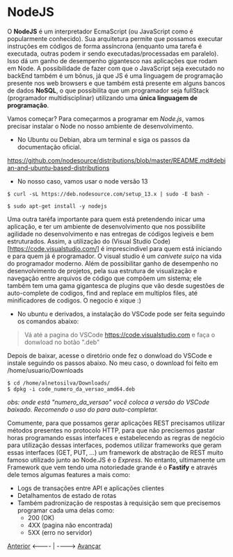 # NodeJS

O **NodeJS** é um interpretador EcmaScript (ou JavaScript como é popularmente conhecido). Sua arquitetura permite que possamos executar instruções em códigos de forma assíncrona (enquanto uma tarefa é executada, outras podem ir sendo executadas/processadas em paralelo). Isso dá um ganho de desempenho gigantesco nas aplicações que rodam em Node. A possibilidade de fazer com que o JavaScript seja executado no backEnd também é um bônus, já que JS é uma linguagem de programação presente nos web browsers e que também está presente em alguns bancos de dados **NoSQL**, o que possibilita que um programador seja fullStack (programador multidisciplinar) utilizando uma **única linguagem de programação**.

Vamos começar? Para começarmos a programar em *Node.js*, vamos precisar instalar o Node no nosso ambiente de desenvolvimento.

- No Ubuntu ou Debian, abra um terminal e siga os passos da documentação oficial.

https://github.com/nodesource/distributions/blob/master/README.md#debian-and-ubuntu-based-distributions

- No nosso caso, vamos usar o node versão 13

```
$ curl -sL https://deb.nodesource.com/setup_13.x | sudo -E bash -

$ sudo apt-get install -y nodejs
```

Uma outra taréfa importante para quem está pretendendo inicar uma aplicação, e ter um ambiente de desenvolvimento que nos possibilite agilidade no desenvolvimento e nas entregas de códigos legiveis e bem estruturados. Assim, a utilização do (Visual Studio Code)[https://code.visualstudio.com/] é imprescindivel para quem está iniciando e para quem já é programador. O visual studio é um *canivete suiço* na vida do programador moderno. Além de possibilitar ganho de desempenho no desenvolvimento de projetos, pela sua estrutura de visualização e navegação entre arquivos de código que compõem um sistema; ele também tem uma gama gigantesca de plugins que vão desde sugestões de auto-complete de codigos, find and replace em multiplos files, até minificadores de codigos. O negocio é xique :)

- No ubuntu e derivados, a instalação do VSCode pode ser feita seguindo os comandos abaixo:
> Vá até a pagina do VSCode https://code.visualstudio.com e faça o donwload no botão ".deb"

Depois de baixar, acesse o diretório onde fez o donwload do VSCode e instale seguindo os passos abaixo. No meu caso, o download foi feito em /home/usuario/Downloads

```
$ cd /home/alnetosilva/Downloads/
$ dpkg -i code_numero_da_versao_amd64.deb

```
*obs: onde está "numero_da_versao" você coloca a versão do VSCode baixado. Recomendo o uso do <tab> para auto-completar.*

Comumente, para que possamos gerar aplicações REST precisamos utilizar métodos presentes no protocolo HTTP, para que não precisemos gastar horas programando essas interfaces e estabelecendo as regras de negócio para utilização dessas interfaces, podemos utilizar frameworks que geram essas interfaces (GET, PUT, …) um framework de abstração de REST muito famoso utilizado junto ao Node.JS é o *Express*. No entanto, ultimamente um Framework que vem tendo uma notoriedade grande é o **Fastify** e através dele temos algumas features a mais como:

* Logs de transações entre API e aplicações clientes
* Detalhamentos de estado de rotas
* Também padronização de respostas à requisição sem que precisemos programar cada uma delas como:
  * 200 (OK)
  * 4XX (pagina não encontrada)
  * 5XX (erro no servidor)




[Anterior](./01Introducao.md) <---- | ----> [Avançar]()